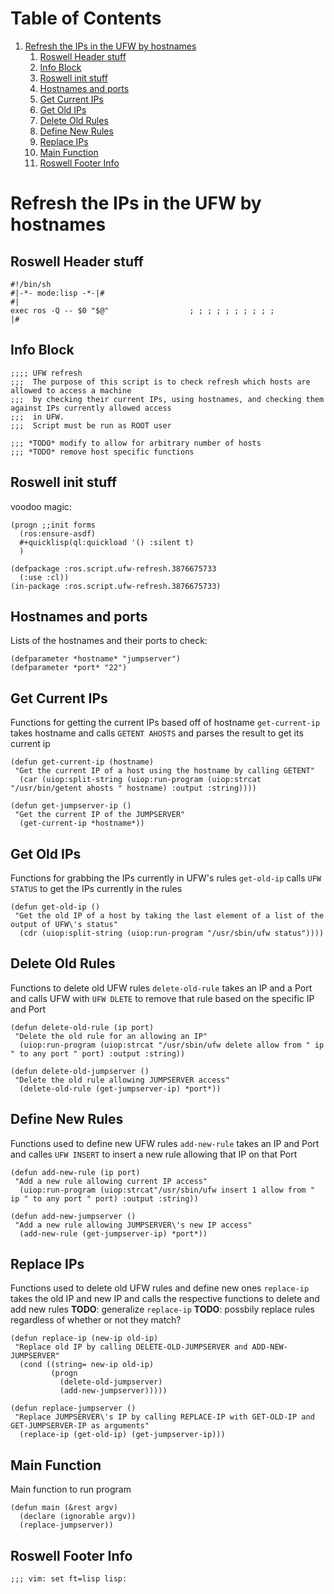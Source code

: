 
# Table of Contents

1.  [Refresh the IPs in the UFW by hostnames](#org3725686)
    1.  [Roswell Header stuff](#org890ae92)
    2.  [Info Block](#org2791387)
    3.  [Roswell init stuff](#org1814da4)
    4.  [Hostnames and ports](#org3703b9e)
    5.  [Get Current IPs](#org739ca7b)
    6.  [Get Old IPs](#org2159900)
    7.  [Delete Old Rules](#orgfed4f31)
    8.  [Define New Rules](#orgd289dd7)
    9.  [Replace IPs](#orgbe9b84e)
    10. [Main Function](#orgc10fb12)
    11. [Roswell Footer Info](#orgc2b5f23)



<a id="org3725686"></a>

# Refresh the IPs in the UFW by hostnames


<a id="org890ae92"></a>

## Roswell Header stuff

    #!/bin/sh
    #|-*- mode:lisp -*-|#
    #|
    exec ros -Q -- $0 "$@"                  ; ; ; ; ; ; ; ; ; ;
    |#


<a id="org2791387"></a>

## Info Block

    ;;;; UFW refresh
    ;;;  The purpose of this script is to check refresh which hosts are allowed to access a machine
    ;;;  by checking their current IPs, using hostnames, and checking them against IPs currently allowed access
    ;;;  in UFW.
    ;;;  Script must be run as ROOT user
    
    ;;; *TODO* modify to allow for arbitrary number of hosts
    ;;; *TODO* remove host specific functions


<a id="org1814da4"></a>

## Roswell init stuff

voodoo magic:

    (progn ;;init forms
      (ros:ensure-asdf)
      #+quicklisp(ql:quickload '() :silent t)
      )
    
    (defpackage :ros.script.ufw-refresh.3876675733
      (:use :cl))
    (in-package :ros.script.ufw-refresh.3876675733)


<a id="org3703b9e"></a>

## Hostnames and ports

Lists of the hostnames and their ports to check:

    (defparameter *hostname* "jumpserver")
    (defparameter *port* "22")


<a id="org739ca7b"></a>

## Get Current IPs

Functions for getting the current IPs based off of hostname
`get-current-ip` takes hostname and calls `GETENT AHOSTS` and parses the result to get its current ip

    (defun get-current-ip (hostname)
     "Get the current IP of a host using the hostname by calling GETENT"
      (car (uiop:split-string (uiop:run-program (uiop:strcat "/usr/bin/getent ahosts " hostname) :output :string))))
    
    (defun get-jumpserver-ip ()
     "Get the current IP of the JUMPSERVER"
      (get-current-ip *hostname*))


<a id="org2159900"></a>

## Get Old IPs

Functions for grabbing the IPs currently in UFW's rules
`get-old-ip` calls `UFW STATUS` to get the IPs currently in the rules 

    (defun get-old-ip ()
     "Get the old IP of a host by taking the last element of a list of the output of UFW\'s status"
      (cdr (uiop:split-string (uiop:run-program "/usr/sbin/ufw status"))))


<a id="orgfed4f31"></a>

## Delete Old Rules

Functions to delete old UFW rules
`delete-old-rule` takes an IP and a Port and calls UFW with `UFW DLETE` to remove that rule based on the specific IP and Port

    (defun delete-old-rule (ip port)
     "Delete the old rule for an allowing an IP"
      (uiop:run-program (uiop:strcat "/usr/sbin/ufw delete allow from " ip " to any port " port) :output :string))
    
    (defun delete-old-jumpserver ()
     "Delete the old rule allowing JUMPSERVER access"
      (delete-old-rule (get-jumpserver-ip) *port*))


<a id="orgd289dd7"></a>

## Define New Rules

Functions used to define new UFW rules
`add-new-rule` takes an IP and Port and calles `UFW INSERT` to insert a new rule allowing that IP on that Port

    (defun add-new-rule (ip port)
     "Add a new rule allowing current IP access"
      (uiop:run-program (uiop:strcat"/usr/sbin/ufw insert 1 allow from " ip " to any port " port) :output :string))
    
    (defun add-new-jumpserver ()
     "Add a new rule allowing JUMPSERVER\'s new IP access"
      (add-new-rule (get-jumpserver-ip) *port*))


<a id="orgbe9b84e"></a>

## Replace IPs

Functions used to delete old UFW rules and define new ones
`replace-ip` takes the old IP and new IP and calls the respective functions to delete and add new rules
**TODO**: generalize `replace-ip`
**TODO**: possbily replace rules regardless of whether or not they match?

    (defun replace-ip (new-ip old-ip)
     "Replace old IP by calling DELETE-OLD-JUMPSERVER and ADD-NEW-JUMPSERVER"
      (cond ((string= new-ip old-ip)
             (progn
               (delete-old-jumpserver)
               (add-new-jumpserver)))))
    
    (defun replace-jumpserver ()
     "Replace JUMPSERVER\'s IP by calling REPLACE-IP with GET-OLD-IP and GET-JUMPSERVER-IP as arguments"
      (replace-ip (get-old-ip) (get-jumpserver-ip)))


<a id="orgc10fb12"></a>

## Main Function

Main function to run program

    (defun main (&rest argv)
      (declare (ignorable argv))
      (replace-jumpserver))


<a id="orgc2b5f23"></a>

## Roswell Footer Info

    ;;; vim: set ft=lisp lisp:

